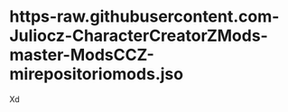 # https-raw.githubusercontent.com-Juliocz-CharacterCreatorZMods-master-ModsCCZ-mirepositoriomods.jso
Xd

